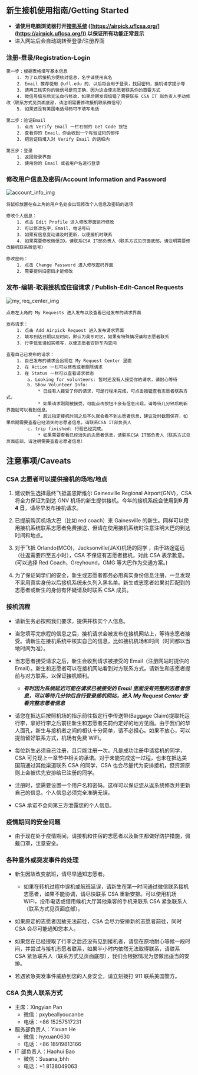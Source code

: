 ## 新生接机使用指南/Getting Started

- **请使用电脑浏览器打开[接机系统](https://airpick.uflcsa.org/) ([https://airpick.uflcsa.org/](https://airpick.uflcsa.org/)) 以保证所有功能正常显示**
- 进入网站后会自动跳转至登录/注册界面

### 注册-登录/Registration-Login

    第一步：根据表格填写基本信息
        1. 为了以后接机方便核对信息，名字请使用真名
        2. Email 推荐使用 @ufl.edu 的，以后将会用于登录，找回密码，接机请求提示等
        3. 请再三核实你的微信号是否正确，因为这会使志愿者联系你的首要方式
        4. 微信号填写后无法自行修改，如果后期发现填错了需要联系 CSA IT 部负责人手动修改（联系方式见页面底部，请注明需要修改接机联系微信号）
        5. 如果还没有美国电话号码可不填写电话

    第二步：验证Email
        1. 点击 Verify Email 一栏右侧的 Get Code 按钮
        2. 查看你的 Email，你会收到一个有验证码的邮件
        3. 把验证码填入对 Verify Email 的话框内

    第三步：登录
        1. 返回登录界面
        2. 使用你的 Email 或者用户名进行登录

### 修改用户信息及密码/Account Information and Password

![account_info_img](https://github.com/ufcsa/airpick/blob/edit_readme/readme_imgs/account_info_b.png?raw=true)

    将鼠标放置在右上角的用户名处会出现修改个人信息及密码的选项

    修改个人信息：
        1. 点击 Edit Profile 进入修改界面进行修改
        2. 可以修改名字，Email，电话号码
        3. 如果有信息变动请及时更新，以便接机时联系
        4. 如果需要修改微信ID，请联系CSA IT部负责人（联系方式见页面底部，请注明需要修改接机联系微信号）

    修改密码：
        1. 点击 Change Password 进入修改密码界面
        2. 需要提供旧密码才能修改

<div style="page-break-after: always;"></div>

### 发布-编辑-取消接机或住宿请求 / Publish-Edit-Cancel Requests

![my_req_center_img](https://github.com/ufcsa/airpick/blob/edit_readme/readme_imgs/req_ctr_b.png?raw=true)

    点击左上角的 My Requests 进入发布以及查看已经发布的请求界面

    发布请求：
        1. 点击 Add Airpick Request 进入发布请求界面
        2. 填写到达日期以及时间，默认为美东时区，如果有特殊情况请和志愿者联系
        3. 行李信息请如实填写，以便志愿者安排车内空间

    查看自己已发布的请求：
        1. 自己发布的请求会出现在 My Request Center 里面
        2. 在 Action 一栏可以修改或者删除请求
        3. 在 Status 一栏可以查看请求状态
            a. Looking for volunteers: 暂时还没有人接受你的请求，请耐心等待
            b. Show Volunteer Info:
                * 已经有人接受了你的请求，可是行程未完成，可点击按钮查看志愿者联系方式。
                * 如果请求刚刚被接受，可能点击按钮不会有信息出现，请等待几分钟后刷新界面就可以看到信息。
                * 超过指定接机时间之后不久就会看不到志愿者信息，建议及时截图保存，如果后期需要查看已经消失的志愿者信息，请联系CSA IT部负责人
            c. trip finished: 行程已经完成。
                * 如果需要查看已经消失的志愿者信息，请联系CSA IT部负责人（联系方式见页面底部，请注明需要查看志愿者信息）

<div style="page-break-after: always;"></div>

## 注意事项/Caveats

### CSA 志愿者可以提供接机的场地/地点

1. 建议新生选择最终飞抵盖恩斯维尔 Gainesville Regional Airport(GNV)，CSA 将全力保证为到达 GNV 机场的新生提供接机。今年的接机系统会使用到**9 月 4 日**，请尽早发布接机请求。

2. 已提前购买机场大巴（比如 red coach）来 Gainesville 的新生。同样可以使用接机系统联系志愿者免费接送，但请在使用接机系统时注意注明大巴的到达时间和地点。

3. 对于飞抵 Orlando(MCO)，Jacksonville(JAX)机场的同学 ，由于路途遥远（往返需要四至五小时），CSA 不保证有志愿者接机，对此 CSA 表示歉意。(可以选择 Red Coach，Greyhound，GMG 等大巴作为交通方案。)

4. 为了保证同学们的安全，新生或志愿者都务必用真实身份信息注册，一旦发现不采用真实身份以后接机系统永久列入黑名单。新生或志愿者如果对匹配到的志愿者或新生的身份有怀疑请及时联系 CSA 成员。

### 接机流程

- 请新生务必按照我们要求，提供并核实个人信息。

- 当您填写完旅程的信息之后，接机请求会被发布在接机网站上，等待志愿者接受。请新生在接机系统中核实自己的信息，比如接机机场和时间（时间都以当地时间为准）。

- 当志愿者接受请求之后，新生会收到请求被接受的 Email（注册网站时提供的 Email）。新生和志愿者可以在接机网站看到对方联系方式。请新生和志愿者提前与对方联系，以保证接机顺利。

  - _**有时因为系统延迟可能在请求已被接受的 Email 里面没有完整的志愿者信息，可以等待几分钟后自行登录接机网站，进入 My Request Center 查看完整志愿者信息**_

- 请您在抵达后按照机场的指示前往指定行李传送带(Baggage Claim)提取托运行李，拿好行李之后前往新生和志愿者先前约定好的地方见面。由于我们的华人面孔，新生与接机者之间的相认十分简单，请不必担心。如果不放心，可以提前留好联系方式，机场有免费 WiFi。

- 每位新生必须自己注册，且只能注册一次。凡是成功注册申请接机的同学，CSA 可兑现上一章节中相关的承诺。对于未能完成这一过程，也未在抵达美国前通过其他渠道联系 CSA 的同学，CSA 也会尽量代为安排接机，但资源原则上会被优先安排给已注册的同学。

- 注册时，您需要设置一个用户名和密码。这样可以保证您从返系统修改并更新自己的信息。个人信息必须完全准确无误。

- CSA 承诺不会向第三方泄露您的个人信息。

### 疫情期间的安全问题

- 由于现在处于疫情期间，请接机和住宿的志愿者以及新生都做好防护措施，佩戴口罩，注意安全。

### 各种意外或突发事件的处理

- 新生因故改变航班，请尽早通知志愿者。

  - 如果在转机过程中误机或航班延误，请新生在第一时间通过微信联系接机志愿者，如果不能协调，请尽快联系 CSA 重新安排。可以使用机场 WIFI，投币电话或借用候机大厅其他乘客的手机来联系 CSA 紧急联系人（联系方式见页面底部）。

- 如果原定的志愿者因故无法前往，CSA 会尽力安排新的志愿者前往，同时 CSA 会尽可能通知您本人。

- 如果您在已经提取了行李之后还没有见到接机者，请您在原地耐心等候一段时间，并尝试与接机志愿者联系，如果半小时内依然无法取得联系，请联系 CSA 紧急联系人（联系方式见页面底部），我们会根据情况为您做出适当的安排。

- 若遇紧急突发事件威胁到您的人身安全，请立刻拨打 911 联系美国警方。

### CSA 负责人联系方式

- 主席：Xingyian Pan
  - 微信：pxybeallyoucanbe
  - 电话：+86 15257517231
- 服务部负责人：Yixuan He
  - 微信：hyxuan0630
  - 电话：+86 18919813166
- IT 部负责人：Haohui Bao
  - 微信：Susana_bhh
  - 电话：+1 8138049063
